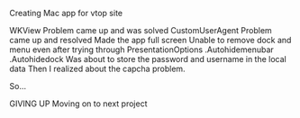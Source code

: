 Creating Mac app for vtop site

WKView Problem came up and was solved
CustomUserAgent Problem came up and resolved
Made the app full screen
Unable to remove dock and menu even after trying through PresentationOptions .Autohidemenubar .Autohidedock
Was about to store the password and username in the local data
Then I realized about the capcha problem.

So...

GIVING UP
Moving on to next project
